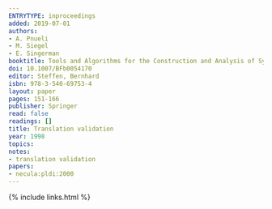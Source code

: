 ```yaml
---
ENTRYTYPE: inproceedings
added: 2019-07-01
authors:
- A. Pnueli
- M. Siegel
- E. Singerman
booktitle: Tools and Algorithms for the Construction and Analysis of Systems
doi: 10.1007/BFb0054170
editor: Steffen, Bernhard
isbn: 978-3-540-69753-4
layout: paper
pages: 151-166
publisher: Springer
read: false
readings: []
title: Translation validation
year: 1998
topics:
notes:
- translation validation
papers:
- necula:pldi:2000
---
```


{% include links.html %}
